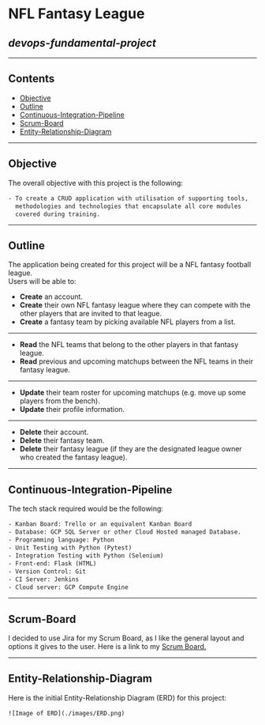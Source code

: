 # NFL Fantasy League
## _devops-fundamental-project_
---
## Contents
* [Objective](#objective) 
* [Outline](#outline) 
* [Continuous-Integration-Pipeline](#continuous-integration-pipeline)  
* [Scrum-Board](#scrum-board)
* [Entity-Relationship-Diagram](#entity-relationship-diagram)
---
## Objective

The overall objective with this project is the following: 

	- To create a CRUD application with utilisation of supporting tools, 
	  methodologies and technologies that encapsulate all core modules 
	  covered during training. 
---
## Outline

The application being created for this project will be a NFL fantasy football league.  
Users will be able to:
* **Create** an account.
* **Create** their own NFL fantasy league where they can compete with the other players that are invited to that league.
* **Create** a fantasy team by picking available NFL players from a list.
---
* **Read** the NFL teams that belong to the other players in that fantasy league.
* **Read** previous and upcoming matchups between the NFL teams in their fantasy league.
---
* **Update** their team roster for upcoming matchups (e.g. move up some players from the bench).
* **Update** their profile information.
---
* **Delete** their account.
* **Delete** their fantasy team.
* **Delete** their fantasy league (if they are the designated league owner who created the fantasy league).
---
## Continuous-Integration-Pipeline

The tech stack required would be the following: 

	- Kanban Board: Trello or an equivalent Kanban Board 
	- Database: GCP SQL Server or other Cloud Hosted managed Database. 
	- Programming language: Python 
	- Unit Testing with Python (Pytest) 
	- Integration Testing with Python (Selenium) 
	- Front-end: Flask (HTML) 
	- Version Control: Git 
	- CI Server: Jenkins 
	- Cloud server: GCP Compute Engine
---
## Scrum-Board

I decided to use Jira for my Scrum Board, as I like the general layout and options it gives to the user.
Here is a link to my [Scrum Board.](https://team-1624354737559.atlassian.net/jira/software/projects/DFP/boards/4/roadmap)

---
## Entity-Relationship-Diagram
	
Here is the initial Entity-Relationship Diagram (ERD) for this project:
	
	![Image of ERD](./images/ERD.png)
